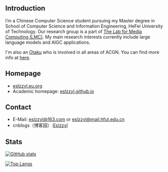 ## Introduction
I’m a Chinese Computer Science student pursuing my Master degree in School of Computer Science and Information Engineering, HeFei University of Technology. Our research group is a part of [The Lab for Media Computing (LMC)](https://ci.hfut.edu.cn/info/1162/14469.htm). My main research interests currently include large language models and AIGC applications.

I'm also an [Otaku](https://en.wikipedia.org/wiki/Otaku) who is involved in all areas of ACGN. You can find more info at [here](https://zh.moegirl.org.cn/User:Eslzzyl).

## Homepage
- [eslzzyl.eu.org](https://eslzzyl.eu.org)
- Academic homepage: [eslzzyl.github.io](https://eslzzyl.github.io)

## Contact
- E-Mail: eslzzyl@163.com or eslzzyl@mail.hfut.edu.cn
- cnblogs（博客园）:[Eslzzyl](https://home.cnblogs.com/u/eslzzyl/)

## Stats

[![GitHub stats](https://github-readme-stats.vercel.app/api?username=Eslzzyl&show_icons=true)](https://github.com/anuraghazra/github-readme-stats)

[![Top Langs](https://github-readme-stats.vercel.app/api/top-langs/?username=Eslzzyl&layout=compact)](https://github.com/anuraghazra/github-readme-stats)

<!---
Eslzzyl/Eslzzyl is a ✨ special ✨ repository because its `README.md` (this file) appears on your GitHub profile.
You can click the Preview link to take a look at your changes.
--->
